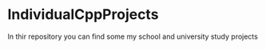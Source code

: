 # IndividualCppProjects
In thir repository you can find some my school and university study projects
